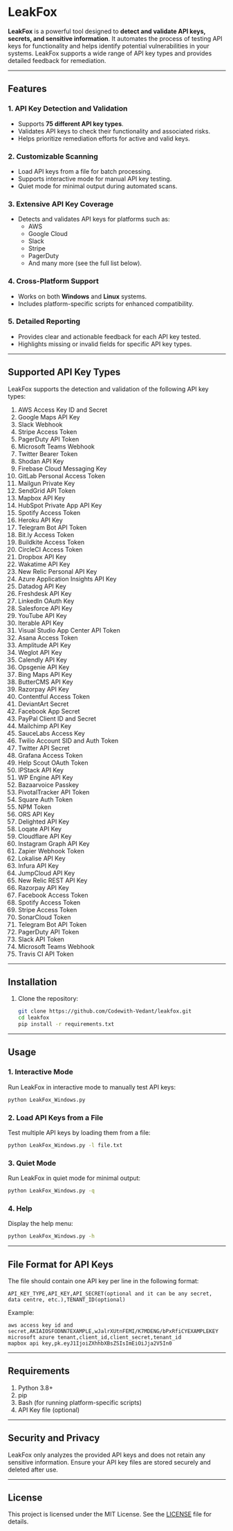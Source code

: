 # LeakFox

**LeakFox** is a powerful tool designed to **detect and validate API keys, secrets, and sensitive information**. It automates the process of testing API keys for functionality and helps identify potential vulnerabilities in your systems. LeakFox supports a wide range of API key types and provides detailed feedback for remediation.

---

## Features

### 1. **API Key Detection and Validation**
   - Supports **75 different API key types**.
   - Validates API keys to check their functionality and associated risks.
   - Helps prioritize remediation efforts for active and valid keys.

### 2. **Customizable Scanning**
   - Load API keys from a file for batch processing.
   - Supports interactive mode for manual API key testing.
   - Quiet mode for minimal output during automated scans.

### 3. **Extensive API Key Coverage**
   - Detects and validates API keys for platforms such as:
     - AWS
     - Google Cloud
     - Slack
     - Stripe
     - PagerDuty
     - And many more (see the full list below).

### 4. **Cross-Platform Support**
   - Works on both **Windows** and **Linux** systems.
   - Includes platform-specific scripts for enhanced compatibility.

### 5. **Detailed Reporting**
   - Provides clear and actionable feedback for each API key tested.
   - Highlights missing or invalid fields for specific API key types.

---

## Supported API Key Types

LeakFox supports the detection and validation of the following API key types:

1. AWS Access Key ID and Secret  
2. Google Maps API Key  
3. Slack Webhook  
4. Stripe Access Token  
5. PagerDuty API Token  
6. Microsoft Teams Webhook  
7. Twitter Bearer Token  
8. Shodan API Key  
9. Firebase Cloud Messaging Key  
10. GitLab Personal Access Token  
11. Mailgun Private Key  
12. SendGrid API Token  
13. Mapbox API Key  
14. HubSpot Private App API Key  
15. Spotify Access Token  
16. Heroku API Key  
17. Telegram Bot API Token  
18. Bit.ly Access Token  
19. Buildkite Access Token  
20. CircleCI Access Token  
21. Dropbox API Key  
22. Wakatime API Key  
23. New Relic Personal API Key  
24. Azure Application Insights API Key  
25. Datadog API Key  
26. Freshdesk API Key  
27. LinkedIn OAuth Key  
28. Salesforce API Key  
29. YouTube API Key  
30. Iterable API Key  
31. Visual Studio App Center API Token  
32. Asana Access Token  
33. Amplitude API Key  
34. Weglot API Key  
35. Calendly API Key  
36. Opsgenie API Key  
37. Bing Maps API Key  
38. ButterCMS API Key  
39. Razorpay API Key  
40. Contentful Access Token  
41. DeviantArt Secret  
42. Facebook App Secret  
43. PayPal Client ID and Secret  
44. Mailchimp API Key  
45. SauceLabs Access Key  
46. Twilio Account SID and Auth Token  
47. Twitter API Secret  
48. Grafana Access Token  
49. Help Scout OAuth Token  
50. IPStack API Key  
51. WP Engine API Key  
52. Bazaarvoice Passkey  
53. PivotalTracker API Token  
54. Square Auth Token  
55. NPM Token  
56. ORS API Key  
57. Delighted API Key  
58. Loqate API Key  
59. Cloudflare API Key  
60. Instagram Graph API Key  
61. Zapier Webhook Token  
62. Lokalise API Key  
63. Infura API Key  
64. JumpCloud API Key  
65. New Relic REST API Key  
66. Razorpay API Key  
67. Facebook Access Token  
68. Spotify Access Token  
69. Stripe Access Token  
70. SonarCloud Token  
71. Telegram Bot API Token  
72. PagerDuty API Token  
73. Slack API Token  
74. Microsoft Teams Webhook  
75. Travis CI API Token  

---

## Installation

1. Clone the repository:
   ```bash
   git clone https://github.com/Codewith-Vedant/leakfox.git
   cd leakfox
   pip install -r requirements.txt
   ```

---

## Usage

### 1. **Interactive Mode**
   Run LeakFox in interactive mode to manually test API keys:
   ```bash
   python LeakFox_Windows.py
   ```

### 2. **Load API Keys from a File**
   Test multiple API keys by loading them from a file:
   ```bash
   python LeakFox_Windows.py -l file.txt
   ```

### 3. **Quiet Mode**
   Run LeakFox in quiet mode for minimal output:
   ```bash
   python LeakFox_Windows.py -q
   ```

### 4. **Help**
   Display the help menu:
   ```bash
   python LeakFox_Windows.py -h
   ```

---

## File Format for API Keys

The file should contain one API key per line in the following format:
```
API_KEY_TYPE,API_KEY,API_SECRET(optional and it can be any secret, data centre, etc.),TENANT_ID(optional)
```

Example:
```
aws access key id and secret,AKIAIOSFODNN7EXAMPLE,wJalrXUtnFEMI/K7MDENG/bPxRfiCYEXAMPLEKEY
microsoft azure tenant,client_id,client_secret,tenant_id
mapbox api key,pk.eyJ1IjoiZXhhbXBsZSIsImEiOiJja2V5In0
```

---

## Requirements

1. Python 3.8+
2. pip
3. Bash (for running platform-specific scripts)
4. API Key file (optional)

---

## Security and Privacy

LeakFox only analyzes the provided API keys and does not retain any sensitive information. Ensure your API key files are stored securely and deleted after use.

---

## License

This project is licensed under the MIT License. See the [LICENSE](LICENSE) file for details.
